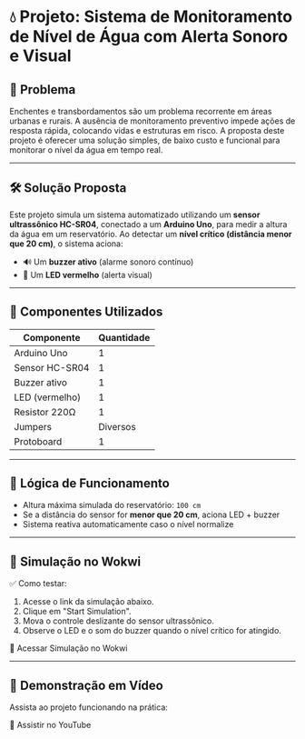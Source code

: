 # 💧 Projeto: Sistema de Monitoramento de Nível de Água com Alerta Sonoro e Visual

## 📌 Problema

Enchentes e transbordamentos são um problema recorrente em áreas urbanas e rurais. A ausência de monitoramento preventivo impede ações de resposta rápida, colocando vidas e estruturas em risco. A proposta deste projeto é oferecer uma solução simples, de baixo custo e funcional para monitorar o nível da água em tempo real.

---

## 🛠️ Solução Proposta

Este projeto simula um sistema automatizado utilizando um **sensor ultrassônico HC-SR04**, conectado a um **Arduino Uno**, para medir a altura da água em um reservatório. Ao detectar um **nível crítico (distância menor que 20 cm)**, o sistema aciona:

- 🔊 Um **buzzer ativo** (alarme sonoro contínuo)
- 🚨 Um **LED vermelho** (alerta visual)

---

## 🧱 Componentes Utilizados

| Componente        | Quantidade |
|-------------------|------------|
| Arduino Uno       | 1          |
| Sensor HC-SR04    | 1          |
| Buzzer ativo      | 1          |
| LED (vermelho)    | 1          |
| Resistor 220Ω     | 1          |
| Jumpers           | Diversos   |
| Protoboard        | 1          |

---

## 🧠 Lógica de Funcionamento

- Altura máxima simulada do reservatório: `100 cm`
- Se a distância do sensor for **menor que 20 cm**, aciona LED + buzzer
- Sistema reativa automaticamente caso o nível normalize

---

## 🧪 Simulação no Wokwi
✅ Como testar:
1) Acesse o link da simulação abaixo.
2) Clique em "Start Simulation".
3) Mova o controle deslizante do sensor ultrassônico.
4) Observe o LED e o som do buzzer quando o nível crítico for atingido.

🔗 Acessar Simulação no Wokwi

---

## 🎥 Demonstração em Vídeo
Assista ao projeto funcionando na prática:

🔗 Assistir no YouTube

